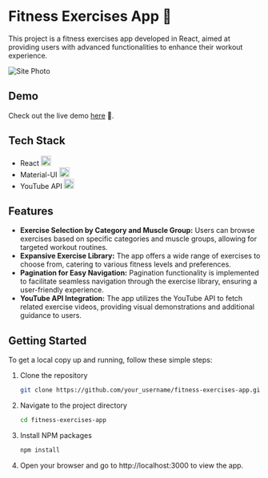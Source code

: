 # Fitness Exercises App 💪

This project is a fitness exercises app developed in React, aimed at providing users with advanced functionalities to enhance their workout experience.

![Site Photo](images/site_photo.png)

## Demo

Check out the live demo [here](https://akash-gym-app.netlify.app/) 🚀.

## Tech Stack

- React <img src="https://upload.wikimedia.org/wikipedia/commons/thumb/a/a7/React-icon.svg/1200px-React-icon.svg.png" alt="React Logo" width="20" height="20">
- Material-UI <img src="https://static-00.iconduck.com/assets.00/material-ui-icon-2048x1626-on580ia9.png" alt="Material-UI Logo" width="20" height="20">
- YouTube API <img src="https://kodular-community.s3.dualstack.eu-west-1.amazonaws.com/original/3X/8/3/83fe2d67b97a995c68ae09f18e410237e19d95f2.png" alt="YouTube API Logo" width="20" height="20">

## Features

- **Exercise Selection by Category and Muscle Group:** Users can browse exercises based on specific categories and muscle groups, allowing for targeted workout routines.
- **Expansive Exercise Library:** The app offers a wide range of exercises to choose from, catering to various fitness levels and preferences.
- **Pagination for Easy Navigation:** Pagination functionality is implemented to facilitate seamless navigation through the exercise library, ensuring a user-friendly experience.
- **YouTube API Integration:** The app utilizes the YouTube API to fetch related exercise videos, providing visual demonstrations and additional guidance to users.

## Getting Started

To get a local copy up and running, follow these simple steps:

1. Clone the repository
   ```sh
   git clone https://github.com/your_username/fitness-exercises-app.git
2. Navigate to the project directory
   ```sh
   cd fitness-exercises-app
3. Install NPM packages
   ```sh
   npm install
4. Open your browser and go to http://localhost:3000 to view the app.

